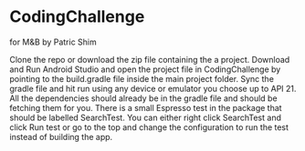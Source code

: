 # CodingChallenge
for M&B by Patric Shim

Clone the repo or download the zip file containing the a project.
Download and Run Android Studio and open the project file in CodingChallenge by pointing to the build.gradle file inside the main project folder.
Sync the gradle file and hit run using any device or emulator you choose up to API 21. All the dependencies should already be in the 
gradle file and should be fetching them for you.
There is a small Espresso test in the package that should be labelled SearchTest. You can either right click SearchTest 
and click Run test or go to the top and change the configuration to run the test instead of building the app.

